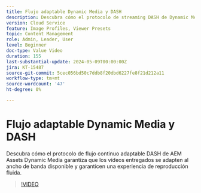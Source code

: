 ```yaml
---
title: Flujo adaptable Dynamic Media y DASH
description: Descubra cómo el protocolo de streaming DASH de Dynamic Media garantiza una reproducción de vídeo fluida.
version: Cloud Service
feature: Image Profiles, Viewer Presets
topic: Content Management
role: Admin, Leader, User
level: Beginner
doc-type: Value Video
duration: 155
last-substantial-update: 2024-05-09T00:00:00Z
jira: KT-15487
source-git-commit: 5cec056bd50c7ddb8f20dbd6227fe8f21d212a11
workflow-type: tm+mt
source-wordcount: '47'
ht-degree: 0%

---
```



# Flujo adaptable Dynamic Media y DASH

Descubra cómo el protocolo de flujo continuo adaptable DASH de AEM Assets Dynamic Media garantiza que los vídeos entregados se adapten al ancho de banda disponible y garanticen una experiencia de reproducción fluida.

>[!VIDEO](https://video.tv.adobe.com/v/3429072/?learn=on)
